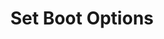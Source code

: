 ---
sidebar_position: 2
title: "Set Boot Options"
sidebar_label: "Set Boot Options"
description: "Configure boot parameters in Alpine Linux environments - set kernel boot options, customize boot arguments, manage boot flags, and control boot behavior."
keywords:
  - "alpine boot options"
  - "kernel parameters"
  - "boot arguments"
  - "boot flags"
  - "boot customization"
tags:
  - alpine
  - boot-options
  - kernel-parameters
  - boot-arguments
  - configuration
slug: /linux/alpine/configuration/boot-configuration/set-boot-options
---